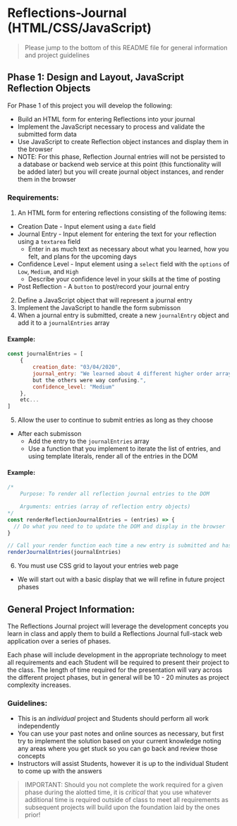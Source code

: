 # Reflections-Journal (HTML/CSS/JavaScript)

> Please jump to the bottom of this README file for general information and project guidelines

## Phase 1: Design and Layout, JavaScript Reflection Objects
For Phase 1 of this project you will develop the following:
- Build an HTML form for entering Reflections into your journal
- Implement the JavaScript necessary to process and validate the submitted form data
- Use JavaScript to create Reflection object instances and display them in the browser
- NOTE: For this phase, Reflection Journal entries will not be persisted to a database or backend web service at this point (this functionality will be added later) but you will create journal object instances, and render them in the browser

### Requirements:
1. An HTML form for entering reflections consisting of the following items:
  - Creation Date - Input element using a `date` field
  - Journal Entry - Input element for entering the text for your reflection using a `textarea` field
    - Enter in as much text as necessary about what you learned, how you felt, and plans for the upcoming days
  - Confidence Level - Input element using a `select` field with the `options` of `Low`, `Medium`, and `High` 
    - Describe your confidence level in your skills at the time of posting
  - Post Reflection - A `button` to post/record your journal entry
2. Define a JavaScript object that will represent a journal entry 
3. Implement the JavaScript to handle the form submisson
4. When a journal entry is submitted, create a new `journalEntry` object and add it to a `journalEntries` array

#### Example:
```js
const journalEntries = [
    {
        creation_date: "03/04/2020",
        journal_entry: "We learned about 4 different higher order array methods today. forEach made sense, 
        but the others were way confusing.",
        confidence_level: "Medium"
    },
    etc...
]
```
5. Allow the user to continue to submit entries as long as they choose
  - After each submisson
    - Add the entry to the `journalEntries` array
    - Use a function that you implement to iterate the list of entries, and using template literals, render all of the entries in the DOM

#### Example:
```js
/*
    Purpose: To render all reflection journal entries to the DOM

    Arguments: entries (array of reflection entry objects)
*/
const renderReflectionJournalEntries = (entries) => {
  // Do what you need to to update the DOM and display in the browser
}

// Call your render function each time a new entry is submitted and has been added to the entrie array
renderJournalEntries(journalEntries)
```
6. You must use CSS grid to layout your entries web page
  - We will start out with a basic display that we will refine in future project phases
  
## General Project Information:
The Reflections Journal project will leverage the development concepts you learn in class and apply them to build a Reflections Journal full-stack web application over a series of phases.

Each phase will include development in the appropriate technology to meet all requirements and each Student will be required to present their project to the class. The length of time required for the presentation will vary across the different project phases, but in general will be 10 - 20 minutes as project complexity increases.

### Guidelines:
- This is an *individual* project and Students should perform all work independently
- You can use your past notes and online sources as necessary, but first try to implement the solution based on your current knowledge noting any areas where you get stuck so you can go back and review those concepts
- Instructors will assist Students, however it is up to the individual Student to come up with the answers
> IMPORTANT: Should you not complete the work required for a given phase during the alotted time, it is *critical* that you use whatever additional time is required outside of class to meet all requirements as subsequent projects will build upon the foundation laid by the ones prior!
